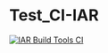 # Test_CI-IAR

[![IAR Build Tools CI](https://github.com/Kasimashi/Test_CI-IAR/actions/workflows/bx.yaml/badge.svg?branch=main)](https://github.com/Kasimashi/Test_CI-IAR/actions/workflows/bx.yaml)
